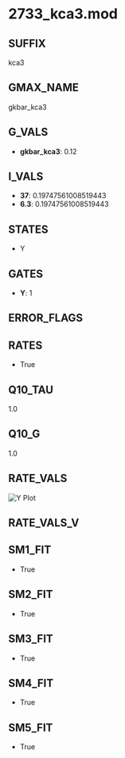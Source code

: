 # 2733_kca3.mod

## SUFFIX

kca3

## GMAX_NAME

gkbar_kca3

## G_VALS

- **gkbar_kca3**: 0.12

## I_VALS

- **37**: 0.19747561008519443
- **6.3**: 0.19747561008519443

## STATES

- Y

## GATES

- **Y**: 1

## ERROR_FLAGS


## RATES

- True

## Q10_TAU

1.0

## Q10_G

1.0

## RATE_VALS

![Y Plot](/Users/pbozelos/Dropbox/icg-Chai-Panos/supermodels/output_markdown_files/KCa/2733_kca3.mod/images/Y.png)

## RATE_VALS_V

## SM1_FIT

- True

## SM2_FIT

- True

## SM3_FIT

- True

## SM4_FIT

- True

## SM5_FIT

- True

